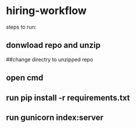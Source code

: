 # hiring-workflow

steps to run:

## donwload repo and unzip
##change directry to unzipped repo
## open cmd 
## run pip install -r requirements.txt
## run gunicorn index:server

